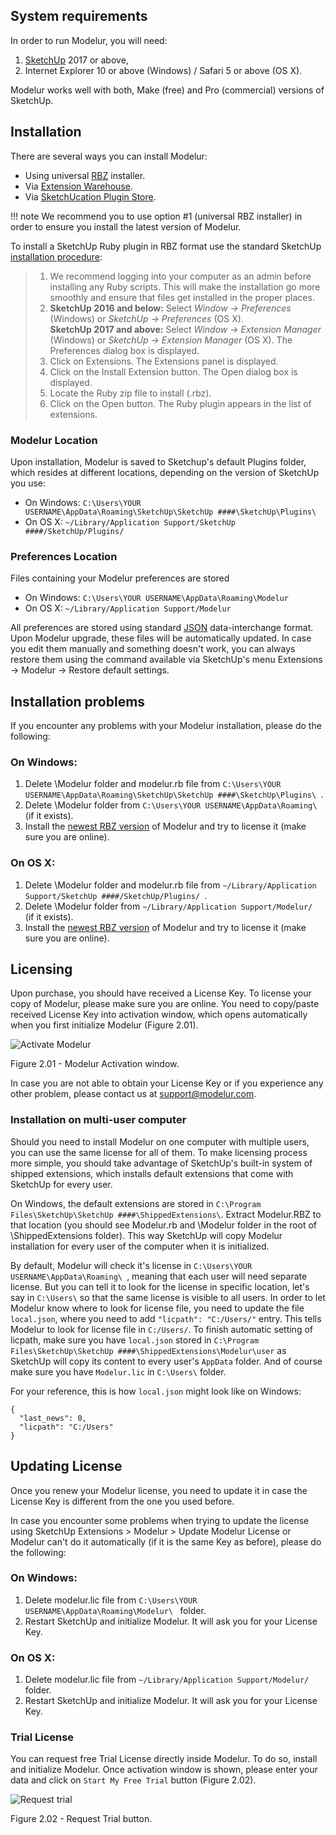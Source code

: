 System requirements
-------------------

In order to run Modelur, you will need:

1. [SketchUp](https://www.sketchup.com) 2017 or above,
1. Internet Explorer 10 or above (Windows) / Safari 5 or above (OS X).

Modelur works well with both, Make (free) and Pro (commercial) versions of SketchUp.

Installation
------------

There are several ways you can install Modelur:

* Using universal [RBZ](http://download.modelur.com) installer.
* Via [Extension Warehouse](http://sketchup-ew.modelur.com).
* Via [SketchUcation Plugin Store](http://sketchucation-ps.modelur.com).

!!! note
    We recommend you to use option #1 (universal RBZ installer) in order to ensure 
    you install the latest version of Modelur.

To install a SketchUp Ruby plugin in RBZ format use the standard SketchUp
[installation procedure](https://help.sketchup.com/en/article/38583):

> 1. We recommend logging into your computer as an admin before installing any Ruby 
>scripts. This will make the installation go more smoothly and ensure that files get 
>installed in the proper places.
> 1. **SketchUp 2016 and below:** Select _Window → Preferences_ (Windows) or 
>_SketchUp → Preferences_ (OS X).<br>**SketchUp 2017 and above:** Select 
>_Window → Extension Manager_ (Windows) or _SketchUp → Extension Manager_ (OS X). 
>The Preferences dialog box is displayed.
> 1. Click on Extensions. The Extensions panel is displayed.
> 1. Click on the Install Extension button. The Open dialog box is displayed.
> 1. Locate the Ruby zip file to install (.rbz).
> 1. Click on the Open button. The Ruby plugin appears in the list of extensions.


### Modelur Location

Upon installation, Modelur is saved to Sketchup's default Plugins folder, which 
resides at different locations, depending on the version of SketchUp you use:

* On Windows: `C:\Users\YOUR USERNAME\AppData\Roaming\SketchUp\SketchUp ####\SketchUp\Plugins\`
* On OS X: `~/Library/Application Support/SketchUp ####/SketchUp/Plugins/`

### Preferences Location

Files containing your Modelur preferences are stored

* On Windows: `C:\Users\YOUR USERNAME\AppData\Roaming\Modelur`
* On OS X: `~/Library/Application Support/Modelur`

All preferences are stored using standard [JSON](http://www.json.org/) data-interchange 
format. Upon Modelur upgrade, these files will be automatically updated. In case you edit 
them manually and something doesn't work, you can always restore them using the command 
available via SketchUp's menu Extensions → Modelur → Restore default settings.

Installation problems
---------------------

If you encounter any problems with your Modelur installation, please do the following:

### On Windows:

1. Delete \Modelur folder and modelur.rb file from 
`C:\Users\YOUR USERNAME\AppData\Roaming\SketchUp\SketchUp ####\SketchUp\Plugins\ `.
2. Delete \Modelur folder from `C:\Users\YOUR USERNAME\AppData\Roaming\ ` (if it exists).
3. Install the [newest RBZ version](http://download.modelur.com) of Modelur and try to 
license it (make sure you are online).

### On OS X:

1. Delete \Modelur folder and modelur.rb file from 
`~/Library/Application Support/SketchUp ####/SketchUp/Plugins/ `.
2. Delete \Modelur folder from `~/Library/Application Support/Modelur/ ` (if it exists).
3. Install the [newest RBZ version](http://download.modelur.com) of Modelur and try 
to license it (make sure you are online).

Licensing
---------

Upon purchase, you should have received a License Key. To license your copy of Modelur, 
please make sure you are online. You need to copy/paste received License Key into 
activation window, which opens automatically when you first initialize Modelur (Figure 2.01).

![Activate Modelur](img/modelur_activate.png)

<figcaption>Figure 2.01 - Modelur Activation window.</figcaption>

In case you are not able to obtain your License Key or if you experience any other problem, 
please contact us at [support@modelur.com](mailto:support@modelur.com).

### Installation on multi-user computer

Should you need to install Modelur on one computer with multiple users, you can
use the same license for all of them. To make licensing process  more simple, you
should take advantage of SketchUp's built-in system of shipped extensions, which
installs default extensions that come with SketchUp for every user.

On Windows, the default extensions are stored in `C:\Program Files\SketchUp\SketchUp ####\ShippedExtensions\`.
Extract Modelur.RBZ to that location (you should see Modelur.rb and \Modelur folder
in the root of \ShippedExtensions folder). This way SketchUp will copy Modelur
installation for every user of the computer when it is initialized.

By default, Modelur will check it's license in `C:\Users\YOUR USERNAME\AppData\Roaming\ `,
meaning that each user will need separate license. But you can tell it to look 
for the license in specific location, let's say in `C:\Users\` so that the same
license is visible to all users. In order to let Modelur know where to look for
license file, you need to update the file `local.json`, where you need to add
`"licpath": "C:/Users/"` entry. This tells Modelur to look for license file in
`C:/Users/`. To finish automatic setting of licpath, make sure you have `local.json`
stored in `C:\Program Files\SketchUp\SketchUp ####\ShippedExtensions\Modelur\user`
as SketchUp will copy its content to every user's `AppData` folder. And of course
make sure you have `Modelur.lic` in `C:\Users\` folder.

For your reference, this is how `local.json` might look like on Windows:
```
{
  "last_news": 0,
  "licpath": "C:/Users"
}
```

Updating License
----------------

Once you renew your Modelur license, you need to update it in case the License 
Key is different from the one you used before.

In case you encounter some problems when trying to update the license using 
SketchUp Extensions > Modelur > Update Modelur License or Modelur can't do it 
automatically (if it is the same Key as before), please do the following:

### On Windows:

1. Delete modelur.lic file from `C:\Users\YOUR USERNAME\AppData\Roaming\Modelur\ ` folder.
2. Restart SketchUp and initialize Modelur. It will ask you for your License Key.

### On OS X:

1. Delete modelur.lic file from `~/Library/Application Support/Modelur/ ` folder.
2. Restart SketchUp and initialize Modelur. It will ask you for your License Key.

### Trial License

You can request free Trial License directly inside Modelur. To do so, install and 
initialize Modelur. Once activation window is shown, please enter your data 
and click on `Start My Free Trial` button (Figure 2.02).

![Request trial](img/modelur_request_trial.png)
<figcaption>Figure 2.02 - Request Trial button.</figcaption>
